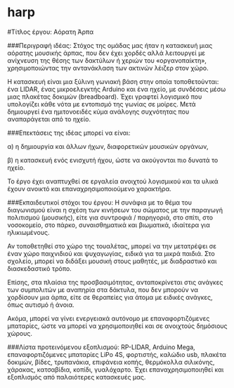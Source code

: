 # harp

#Τίτλος έργου:  Αόρατη Άρπα

###Περιγραφή ιδέας:  Στόχος της ομάδας μας ήταν η κατασκευή μιας αόρατης μουσικής άρπας, που δεν έχει χορδές αλλά λειτουργεί με ανίχνευση της θέσης των δακτύλων ή χεριών του «οργανοπαίκτη», χρησιμοποιώντας την αντανάκλαση των ακτινών λέιζερ στον χώρο.

Η κατασκευή είναι μια ξύλινη γωνιακή βάση στην οποία τοποθετούνται: ένα LIDAR, ένας μικροελεγκτής Arduino και ένα ηχείο, με συνδέσεις μέσω μιας πλακέτας δοκιμών (breadboard). Έχει γραφτεί λογισμικό που υπολογίζει κάθε νότα με εντοπισμό της γωνίας σε μοίρες. Μετά δημιουργεί ένα ημιτονοειδές κύμα ανάλογης συχνότητας που αναπαράγεται από το ηχείο.

###Επεκτάσεις της ιδέας μπορεί να είναι:

α) η δημιουργία και άλλων ήχων, διαφορετικών μουσικών οργάνων,

β) η κατασκευή ενός ενισχυτή ήχου, ώστε να ακούγονται πιο δυνατά το ηχείο.

Το έργο έχει αναπτυχθεί σε εργαλεία ανοιχτού λογισμικού και τα υλικά έχουν ανοικτό και επαναχρησιμοποιούμενο χαρακτήρα.

###Eκπαιδευτικοί στόχοι του έργου: 
Η συνάφια με το θέμα του διαγωνισμού είναι η σχέση των κινήσεων του σώματος με την παραγωγή πολιτισμού (μουσικής), είτε για συντροφιά / παρηγοριά, στο σπίτι, στο νοσοκομείο, στο πάρκο, συναισθηματικά και βιωματικά, ιδιαίτερα για ηλικιωμένους.

Αν τοποθετηθεί στο χώρο της τουαλέτας, μπορεί να την μετατρέψει σε έναν χώρο παιχνιδιού και ψυχαγωγίας, ειδικά για τα μικρά παιδιά.
Στο σχολείο, μπορεί να διδάξει μουσική στους μαθητές, με διαδραστικό και διασκεδαστικό τρόπο.

Επίσης, στα πλαίσια της προσβασιμότητας, ανταποκρίνεται στις ανάγκες των συμπολιτών με αναπηρία στα δάκτυλα, που δεν μπορούν να χορδίσουν μια άρπα, είτε σε θεραπείες για άτομα με ειδικές ανάγκες, όπως αυτισμό ή άνοια.

Ακόμα, μπορεί να γίνει ενεργειακά αυτόνομο με  επαναφορτιζόμενες μπαταρίες, ώστε να μπορεί να χρησιμοποιηθεί και σε ανοιχτούς δημόσιους χώρους. 

###Λίστα προτεινόμενου εξοπλισμού:
RP-LIDAR, Arduino Mega, επαναφορτιζόμενες μπαταρίες LiPo 4S, φορτιστής, καλώδιο usb, πλακέτα δοκιμών, βίδες, τρυπανάκια, επιφάνεια κοπής, θερμόκολλα σιλικόνης, χάρακας, κατσαβίδια, κοπίδι, γυαλόχαρτο.
Έχει επαναχρησιμοποιηθεί και εξοπλισμός από παλαιότερες κατασκευές μας. 
